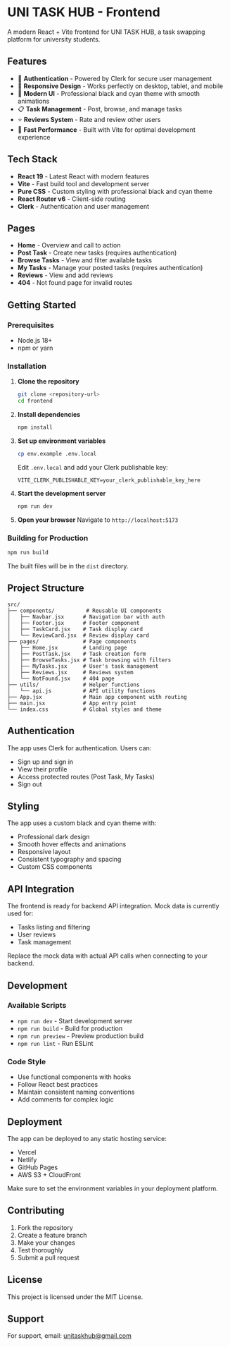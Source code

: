 # UNI TASK HUB - Frontend

A modern React + Vite frontend for UNI TASK HUB, a task swapping platform for university students.

## Features

- 🔐 **Authentication** - Powered by Clerk for secure user management
- 📱 **Responsive Design** - Works perfectly on desktop, tablet, and mobile
- 🎨 **Modern UI** - Professional black and cyan theme with smooth animations
- 📋 **Task Management** - Post, browse, and manage tasks
- ⭐ **Reviews System** - Rate and review other users
- 🚀 **Fast Performance** - Built with Vite for optimal development experience

## Tech Stack

- **React 19** - Latest React with modern features
- **Vite** - Fast build tool and development server
- **Pure CSS** - Custom styling with professional black and cyan theme
- **React Router v6** - Client-side routing
- **Clerk** - Authentication and user management

## Pages

- **Home** - Overview and call to action
- **Post Task** - Create new tasks (requires authentication)
- **Browse Tasks** - View and filter available tasks
- **My Tasks** - Manage your posted tasks (requires authentication)
- **Reviews** - View and add reviews
- **404** - Not found page for invalid routes

## Getting Started

### Prerequisites

- Node.js 18+ 
- npm or yarn

### Installation

1. **Clone the repository**
   ```bash
   git clone <repository-url>
   cd frontend
   ```

2. **Install dependencies**
   ```bash
   npm install
   ```

3. **Set up environment variables**
   ```bash
   cp env.example .env.local
   ```
   
   Edit `.env.local` and add your Clerk publishable key:
   ```
   VITE_CLERK_PUBLISHABLE_KEY=your_clerk_publishable_key_here
   ```

4. **Start the development server**
   ```bash
   npm run dev
   ```

5. **Open your browser**
   Navigate to `http://localhost:5173`

### Building for Production

```bash
npm run build
```

The built files will be in the `dist` directory.

## Project Structure

```
src/
├── components/          # Reusable UI components
│   ├── Navbar.jsx      # Navigation bar with auth
│   ├── Footer.jsx      # Footer component
│   ├── TaskCard.jsx    # Task display card
│   └── ReviewCard.jsx  # Review display card
├── pages/              # Page components
│   ├── Home.jsx        # Landing page
│   ├── PostTask.jsx    # Task creation form
│   ├── BrowseTasks.jsx # Task browsing with filters
│   ├── MyTasks.jsx     # User's task management
│   ├── Reviews.jsx     # Reviews system
│   └── NotFound.jsx    # 404 page
├── utils/              # Helper functions
│   └── api.js          # API utility functions
├── App.jsx             # Main app component with routing
├── main.jsx            # App entry point
└── index.css           # Global styles and theme
```

## Authentication

The app uses Clerk for authentication. Users can:
- Sign up and sign in
- View their profile
- Access protected routes (Post Task, My Tasks)
- Sign out

## Styling

The app uses a custom black and cyan theme with:
- Professional dark design
- Smooth hover effects and animations
- Responsive layout
- Consistent typography and spacing
- Custom CSS components

## API Integration

The frontend is ready for backend API integration. Mock data is currently used for:
- Tasks listing and filtering
- User reviews
- Task management

Replace the mock data with actual API calls when connecting to your backend.

## Development

### Available Scripts

- `npm run dev` - Start development server
- `npm run build` - Build for production
- `npm run preview` - Preview production build
- `npm run lint` - Run ESLint

### Code Style

- Use functional components with hooks
- Follow React best practices
- Maintain consistent naming conventions
- Add comments for complex logic

## Deployment

The app can be deployed to any static hosting service:
- Vercel
- Netlify
- GitHub Pages
- AWS S3 + CloudFront

Make sure to set the environment variables in your deployment platform.

## Contributing

1. Fork the repository
2. Create a feature branch
3. Make your changes
4. Test thoroughly
5. Submit a pull request

## License

This project is licensed under the MIT License.

## Support

For support, email: unitaskhub@gmail.com
